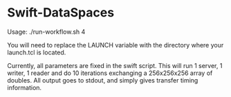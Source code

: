 # Swift-DataSpaces
Usage: ./run-workflow.sh 4

You will need to replace the LAUNCH variable with the directory where your launch.tcl is located.

Currently, all parameters are fixed in the swift script. This will run 1 server, 1 writer, 1 reader and do 10 iterations exchanging a 256x256x256 array of doubles. All output goes to stdout, and simply gives transfer timing information.
